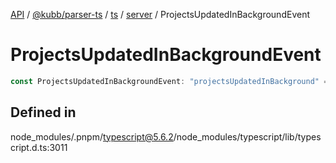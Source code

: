 [API](../../../../../../../packages.md) / [@kubb/parser-ts](../../../../../index.md) / [ts](../../../index.md) / [server](../index.md) / ProjectsUpdatedInBackgroundEvent

# ProjectsUpdatedInBackgroundEvent

```ts
const ProjectsUpdatedInBackgroundEvent: "projectsUpdatedInBackground" = "projectsUpdatedInBackground";
```

## Defined in

node\_modules/.pnpm/typescript@5.6.2/node\_modules/typescript/lib/typescript.d.ts:3011
